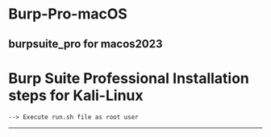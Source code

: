 # Burp-Pro-macOS
burpsuite_pro for macos2023
-----------------------------------------------------------------------------------------------------------------
# Burp Suite Professional Installation steps for Kali-Linux 
	--> Execute run.sh file as root user

-----------------------------------------------------------------------------------------------------------------
